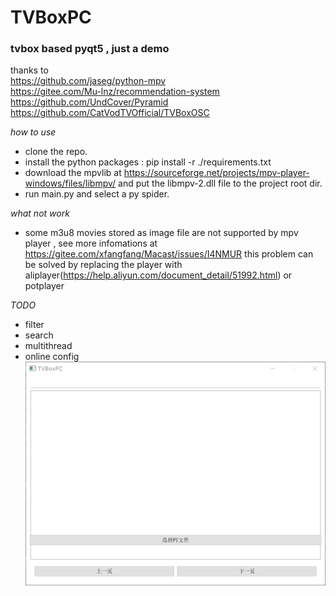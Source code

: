 # TVBoxPC
### tvbox based pyqt5 , just a demo  
thanks to   
https://github.com/jaseg/python-mpv  
https://gitee.com/Mu-lnz/recommendation-system  
https://github.com/UndCover/Pyramid  
https://github.com/CatVodTVOfficial/TVBoxOSC  

*how to use*  
+ clone the repo.
+ install the python packages : pip install -r ./requirements.txt  
+ download the mpvlib at https://sourceforge.net/projects/mpv-player-windows/files/libmpv/ and put the libmpv-2.dll file to the project root dir.  
+ run main.py and select a py spider.

*what not work*
+ some m3u8 movies stored as image file are not supported by mpv player , see more infomations at https://gitee.com/xfangfang/Macast/issues/I4NMUR
this problem can be solved by replacing the player with aliplayer(https://help.aliyun.com/document_detail/51992.html) or potplayer
 
 *TODO*  
 + filter  
 + search
 + multithread
 + online config
![Image text](shot.png)
